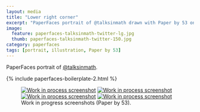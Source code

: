```yaml
---
layout: media
title: "Lower right corner"
excerpt: "PaperFaces portrait of @talksinmath drawn with Paper by 53 on an iPad."
image: 
  feature: paperfaces-talksinmath-twitter-lg.jpg
  thumb: paperfaces-talksinmath-twitter-150.jpg
category: paperfaces
tags: [portrait, illustration, Paper by 53]
---
```


PaperFaces portrait of [@talksinmath](http://twitter.com/talksinmath).

{% include paperfaces-boilerplate-2.html %}

<figure class="half">
	<a href="{{ site.url }}/images/paperfaces-talksinmath-process-1-lg.jpg"><img src="{{ site.url }}/images/paperfaces-talksinmath-process-1-600.jpg" alt="Work in process screenshot"></a>
	<a href="{{ site.url }}/images/paperfaces-talksinmath-process-2-lg.jpg"><img src="{{ site.url }}/images/paperfaces-talksinmath-process-2-600.jpg" alt="Work in process screenshot"></a>
	<a href="{{ site.url }}/images/paperfaces-talksinmath-process-3-lg.jpg"><img src="{{ site.url }}/images/paperfaces-talksinmath-process-3-600.jpg" alt="Work in process screenshot"></a>
	<a href="{{ site.url }}/images/paperfaces-talksinmath-process-4-lg.jpg"><img src="{{ site.url }}/images/paperfaces-talksinmath-process-4-600.jpg" alt="Work in process screenshot"></a>
	<figcaption>Work in progress screenshots (Paper by 53).</figcaption>
</figure>